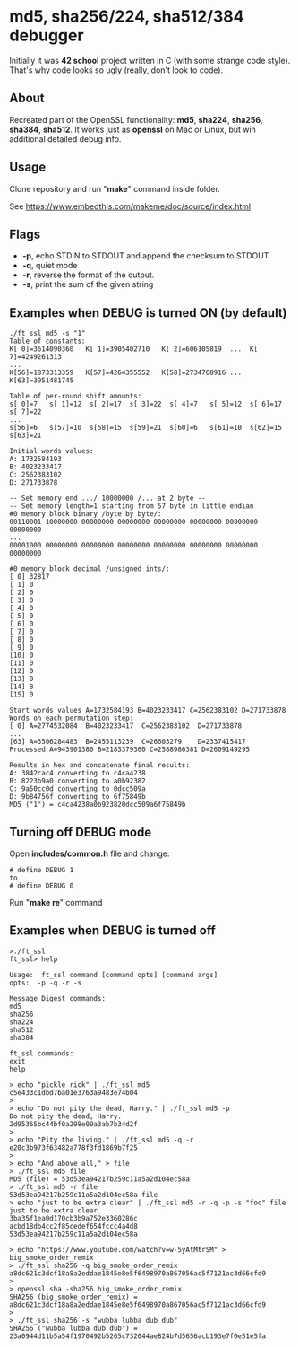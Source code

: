 # md5, sha256/224, sha512/384 debugger
Initially it was **42 school** project written in C (with some strange code style). That's why code looks so ugly (really, don't look to code).

## About
Recreated part of the OpenSSL functionality: **md5**, **sha224**, **sha256**, **sha384**, **sha512**. It works just as **openssl** on Mac or Linux, but wih additional detailed debug info.

## Usage
Clone repository and run "**make**" command inside folder.

See https://www.embedthis.com/makeme/doc/source/index.html

## Flags
- **-p**, echo STDIN to STDOUT and append the checksum to STDOUT
- **-q**, quiet mode
- **-r**, reverse the format of the output.
- **-s**, print the sum of the given string

## Examples when DEBUG is turned ON (by default)
```
./ft_ssl md5 -s "1"
Table of constants:
K[ 0]=3614090360   K[ 1]=3905402710   K[ 2]=606105819  ...  K[ 7]=4249261313
...
K[56]=1873313359   K[57]=4264355552   K[58]=2734768916 ...  K[63]=3951481745

Table of per-round shift amounts:
s[ 0]=7   s[ 1]=12  s[ 2]=17  s[ 3]=22  s[ 4]=7   s[ 5]=12  s[ 6]=17  s[ 7]=22
...
s[56]=6   s[57]=10  s[58]=15  s[59]=21  s[60]=6   s[61]=10  s[62]=15  s[63]=21

Initial words values:
A: 1732584193
B: 4023233417
C: 2562383102
D: 271733878

-- Set memory end .../ 10000000 /... at 2 byte --
-- Set memory length=1 starting from 57 byte in little endian
#0 memory block binary /byte by byte/:
00110001 10000000 00000000 00000000 00000000 00000000 00000000 00000000
...
00001000 00000000 00000000 00000000 00000000 00000000 00000000 00000000

#0 memory block decimal /unsigned ints/:
[ 0] 32817
[ 1] 0
[ 2] 0
[ 3] 0
[ 4] 0
[ 5] 0
[ 6] 0
[ 7] 0
[ 8] 0
[ 9] 0
[10] 0
[11] 0
[12] 0
[13] 0
[14] 8
[15] 0

Start words values A=1732584193 B=4023233417 C=2562383102 D=271733878
Words on each permutation step:
[ 0] A=2774532084  B=4023233417  C=2562383102  D=271733878
...
[63] A=3506284483  B=2455113239  C=26603279    D=2337415417
Processed A=943901380 B=2183379360 C=2588986381 D=2609149295

Results in hex and concatenate final results:
A: 3842cac4 converting to c4ca4238
B: 8223b9a0 converting to a0b92382
C: 9a50cc0d converting to 0dcc509a
D: 9b84756f converting to 6f75849b
MD5 ("1") = c4ca4238a0b923820dcc509a6f75849b
```

## Turning off DEBUG mode
Open **includes/common.h** file and change:
```
# define DEBUG 1
to
# define DEBUG 0
```
Run "**make re**" command

## Examples when DEBUG is turned off
```
>./ft_ssl
ft_ssl> help

Usage:  ft_ssl command [command opts] [command args]
opts:  -p -q -r -s

Message Digest commands:
md5
sha256
sha224
sha512
sha384

ft_ssl commands:
exit
help

> echo "pickle rick" | ./ft_ssl md5
c5e433c1dbd7ba01e3763a9483e74b04
>
> echo "Do not pity the dead, Harry." | ./ft_ssl md5 -p
Do not pity the dead, Harry.
2d95365bc44bf0a298e09a3ab7b34d2f
>
> echo "Pity the living." | ./ft_ssl md5 -q -r
e20c3b973f63482a778f3fd1869b7f25
>
> echo "And above all," > file
> ./ft_ssl md5 file
MD5 (file) = 53d53ea94217b259c11a5a2d104ec58a
> ./ft_ssl md5 -r file
53d53ea94217b259c11a5a2d104ec58a file
> echo "just to be extra clear" | ./ft_ssl md5 -r -q -p -s "foo" file
just to be extra clear
3ba35f1ea0d170cb3b9a752e3360286c
acbd18db4cc2f85cedef654fccc4a4d8
53d53ea94217b259c11a5a2d104ec58a

> echo "https://www.youtube.com/watch?v=w-5yAtMtrSM" > big_smoke_order_remix
> ./ft_ssl sha256 -q big_smoke_order_remix
a8dc621c3dcf18a8a2eddae1845e8e5f6498970a867056ac5f7121ac3d66cfd9
>
> openssl sha -sha256 big_smoke_order_remix
SHA256 (big_smoke_order_remix) = a8dc621c3dcf18a8a2eddae1845e8e5f6498970a867056ac5f7121ac3d66cfd9
>
> ./ft_ssl sha256 -s "wubba lubba dub dub"
SHA256 ("wubba lubba dub dub") = 23a0944d11b5a54f1970492b5265c732044ae824b7d5656acb193e7f0e51e5fa
```
